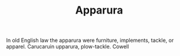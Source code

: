 ---
title: Apparura
letter: A
permalink: "/definitions/apparura.html"
body: In old English law the apparura were furniture, implements, tackle, or apparel.
  Carucaruin upparura, plow-tackle. Cowell
published_at: '2018-07-07'
source: Black's Law Dictionary
layout: post
---